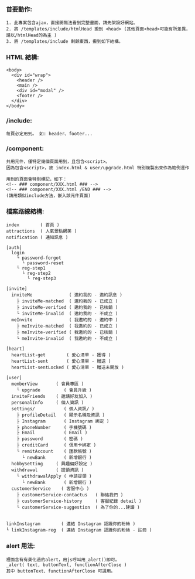 ### 首要動作:
    1. 此專案包含ajax，直接開無法看到完整畫面，請先架設好網站。
    2. 將 /templates/include/htmlHead 搬到 <head> (其他頁面<head>可能有所差異，請以/htmlHead的為主 )
    3. 將 /templates/include 剩餘東西，搬到如下結構。
      


### HTML 結構:
    <body>
      <div id="wrap">
        <header />
        <main />
        <div id="modal" />
        <footer />
      </div>
    </body>



### /include:
    每頁必定用到。 如: header、footer...



### /component:
    共用元件，僅特定幾個頁面用到，且包含<script>。
    因為包含<script>，故 index.html & user/upgrade.html 特別複製出來作為範例運作

    用到的頁面會特別標記，如下：
    <!-- ### component/XXX.html ### -->
    <!-- ### component/XXX.html /END ### -->
    (請用類似include方法，嵌入該元件頁面)



### 檔案路線結構:
    index        ( 首頁 )
    attractions  ( 人氣景點網美 )
    notification ( 通知訊息 )

    [auth]
      login
        └ password-forgot
          └ password-reset
        └ reg-step1
          └ reg-step2
            └ reg-step3

    [invite]
      inviteMe              ( 邀約我的 - 邀約訊息 )
        ├ inviteMe-matched  ( 邀約我的 - 已成立 )
        ├ inviteMe-verified ( 邀約我的 - 已核銷 )
        └ inviteMe-invalid  ( 邀約我的 - 不成立 )
      meInvite              ( 我邀約的 - 邀約中 )
        ├ meInvite-matched  ( 我邀約的 - 已成立 )
        ├ meInvite-verified ( 我邀約的 - 已核銷 )
        └ meInvite-invalid  ( 我邀約的 - 不成立 )

    [heart]
      heartList-get        ( 愛心清單 - 獲得 )
      heartList-sent       ( 愛心清單 - 贈送 )
      heartList-sentLocked ( 愛心清單 - 贈送未開放 )

    [user]
      memberView       ( 會員專區 )
        └ upgrade         ( 會員升級 )
      inviteFriends    ( 邀請好友加入 )
      personalInfo     ( 個人資訊 )
      settings/           ( 個人資訊/ )
        ├ profileDetail   ( 顯示名稱及資訊 )
        ├ Instagram       ( Instagram 綁定 )
        ├ phoneNumber     ( 手機號碼 )
        ├ Email           ( Email )
        ├ password        ( 密碼 )
        ├ creditCard      ( 信用卡綁定 )
        └ remitAccount    ( 匯款帳號 )
          └ newBank       ( 新增銀行 )
      hobbySetting     ( 興趣偏好設定 )
      withdrawal       ( 提領資訊 )
        └ withdrawalApply ( 申請提領 )
          └ newBank       ( 新增銀行 )
      customerService    ( 客服中心 )
        ├ customerService-contactus   ( 聯絡我們 )
        ├ customerService-history     ( 客服紀錄 detail )
        └ customerService-suggestion  ( 為了你的...建議 )


    linkInstagram        ( 連結 Instagram 認識你的粉絲 )
    └ linkInstagram-reg  ( 連結 Instagram 認識你的粉絲 - 註冊 )


### alert 用法:
    裡面含有有美化過的alert，用js呼叫用_alert()即可。
    _alert( text, buttonText, functionAfterClose )
    其中 buttonText、functionAfterClose 可選用。